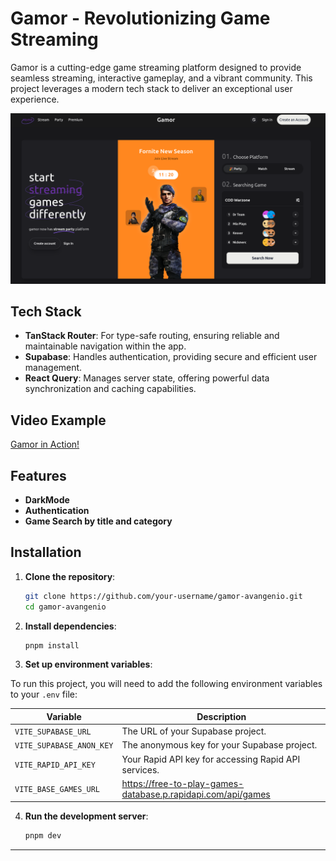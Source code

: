 # Gamor - Revolutionizing Game Streaming

Gamor is a cutting-edge game streaming platform designed to provide seamless streaming, interactive gameplay, and a vibrant community. This project leverages a modern tech stack to deliver an exceptional user experience.

![Gamor Screenshot](/public/example.png)


## Tech Stack

- **TanStack Router**: For type-safe routing, ensuring reliable and maintainable navigation within the app.
- **Supabase**: Handles authentication, providing secure and efficient user management.
- **React Query**: Manages server state, offering powerful data synchronization and caching capabilities.

## Video Example

[Gamor in Action!](https://gamor-avangenio.vercel.app/example.webm)

## Features

  - **DarkMode**
  - **Authentication**
  - **Game Search by title and category**

## Installation

1. **Clone the repository**:

    ```bash
    git clone https://github.com/your-username/gamor-avangenio.git
    cd gamor-avangenio
    ```

2. **Install dependencies**:

    ```bash
    pnpm install
    ```

3. **Set up environment variables**:

To run this project, you will need to add the following environment variables to your `.env` file:

| Variable                | Description                                        |
|-------------------------|----------------------------------------------------|
| `VITE_SUPABASE_URL`     | The URL of your Supabase project.                  |
| `VITE_SUPABASE_ANON_KEY`| The anonymous key for your Supabase project.       |
| `VITE_RAPID_API_KEY`    | Your Rapid API key for accessing Rapid API services.|
| `VITE_BASE_GAMES_URL`   | <https://free-to-play-games-database.p.rapidapi.com/api/games>|

4. **Run the development server**:

    ```bash
    pnpm dev
    ```

---
